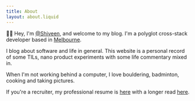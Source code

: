 ```yaml
---
title: About
layout: about.liquid
---
```


👋🏽 Hey, I'm [@Shiveen](https://twitter.com/shiveen_p), and welcome to my blog. I'm a polyglot cross-stack developer based in [Melbourne](https://www.melbourne.vic.gov.au/Pages/home.aspx). 

I blog about software and life in general. This website is a personal record of some TILs, nano product experiments with some life commentary mixed in.

When I'm not working behind a computer, I love bouldering, badminton, cooking and taking pictures. 

If you're a recruiter, my professional resume is [here](https://read.cv/shiveenp) with a longer read [here](/resume).
